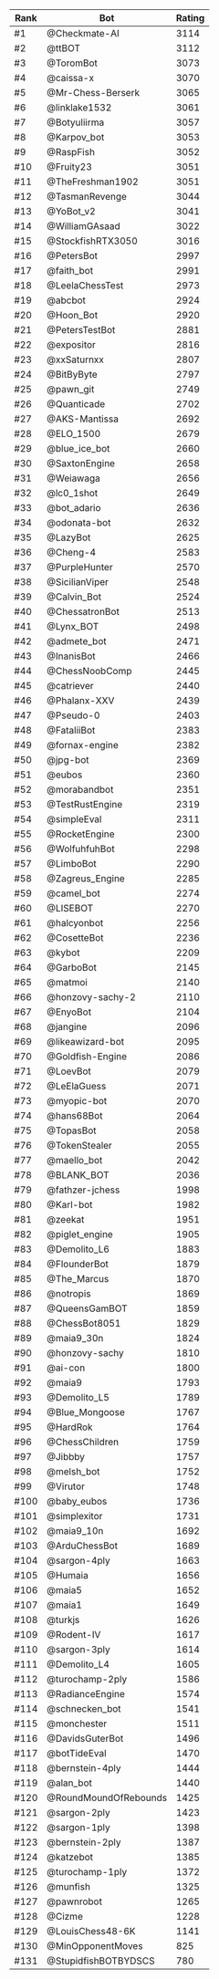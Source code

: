 Rank|Bot|Rating
---|---|---
#1|@Checkmate-AI|3114
#2|@ttBOT|3112
#3|@ToromBot|3073
#4|@caissa-x|3070
#5|@Mr-Chess-Berserk|3065
#6|@linklake1532|3061
#7|@Botyuliirma|3057
#8|@Karpov_bot|3053
#9|@RaspFish|3052
#10|@Fruity23|3051
#11|@TheFreshman1902|3051
#12|@TasmanRevenge|3044
#13|@YoBot_v2|3041
#14|@WilliamGAsaad|3022
#15|@StockfishRTX3050|3016
#16|@PetersBot|2997
#17|@faith_bot|2991
#18|@LeelaChessTest|2973
#19|@abcbot|2924
#20|@Hoon_Bot|2920
#21|@PetersTestBot|2881
#22|@expositor|2816
#23|@xxSaturnxx|2807
#24|@BitByByte|2797
#25|@pawn_git|2749
#26|@Quanticade|2702
#27|@AKS-Mantissa|2692
#28|@ELO_1500|2679
#29|@blue_ice_bot|2660
#30|@SaxtonEngine|2658
#31|@Weiawaga|2656
#32|@lc0_1shot|2649
#33|@bot_adario|2636
#34|@odonata-bot|2632
#35|@LazyBot|2625
#36|@Cheng-4|2583
#37|@PurpleHunter|2570
#38|@SicilianViper|2548
#39|@Calvin_Bot|2524
#40|@ChessatronBot|2513
#41|@Lynx_BOT|2498
#42|@admete_bot|2471
#43|@InanisBot|2466
#44|@ChessNoobComp|2445
#45|@catriever|2440
#46|@Phalanx-XXV|2439
#47|@Pseudo-0|2403
#48|@FataliiBot|2383
#49|@fornax-engine|2382
#50|@jpg-bot|2369
#51|@eubos|2360
#52|@morabandbot|2351
#53|@TestRustEngine|2319
#54|@simpleEval|2311
#55|@RocketEngine|2300
#56|@WolfuhfuhBot|2298
#57|@LimboBot|2290
#58|@Zagreus_Engine|2285
#59|@camel_bot|2274
#60|@LISEBOT|2270
#61|@halcyonbot|2256
#62|@CosetteBot|2236
#63|@kybot|2209
#64|@GarboBot|2145
#65|@matmoi|2140
#66|@honzovy-sachy-2|2110
#67|@EnyoBot|2104
#68|@jangine|2096
#69|@likeawizard-bot|2095
#70|@Goldfish-Engine|2086
#71|@LoevBot|2079
#72|@LeElaGuess|2071
#73|@myopic-bot|2070
#74|@hans68Bot|2064
#75|@TopasBot|2058
#76|@TokenStealer|2055
#77|@maello_bot|2042
#78|@BLANK_BOT|2036
#79|@fathzer-jchess|1998
#80|@Karl-bot|1982
#81|@zeekat|1951
#82|@piglet_engine|1905
#83|@Demolito_L6|1883
#84|@FlounderBot|1879
#85|@The_Marcus|1870
#86|@notropis|1869
#87|@QueensGamBOT|1859
#88|@ChessBot8051|1829
#89|@maia9_30n|1824
#90|@honzovy-sachy|1810
#91|@ai-con|1800
#92|@maia9|1793
#93|@Demolito_L5|1789
#94|@Blue_Mongoose|1767
#95|@HardRok|1764
#96|@ChessChildren|1759
#97|@Jibbby|1757
#98|@melsh_bot|1752
#99|@Virutor|1748
#100|@baby_eubos|1736
#101|@simplexitor|1731
#102|@maia9_10n|1692
#103|@ArduChessBot|1689
#104|@sargon-4ply|1663
#105|@Humaia|1656
#106|@maia5|1652
#107|@maia1|1649
#108|@turkjs|1626
#109|@Rodent-IV|1617
#110|@sargon-3ply|1614
#111|@Demolito_L4|1605
#112|@turochamp-2ply|1586
#113|@RadianceEngine|1574
#114|@schnecken_bot|1541
#115|@monchester|1511
#116|@DavidsGuterBot|1496
#117|@botTideEval|1470
#118|@bernstein-4ply|1444
#119|@alan_bot|1440
#120|@RoundMoundOfRebounds|1425
#121|@sargon-2ply|1423
#122|@sargon-1ply|1398
#123|@bernstein-2ply|1387
#124|@katzebot|1385
#125|@turochamp-1ply|1372
#126|@munfish|1325
#127|@pawnrobot|1265
#128|@Cizme|1228
#129|@LouisChess48-6K|1141
#130|@MinOpponentMoves|825
#131|@StupidfishBOTBYDSCS|780
